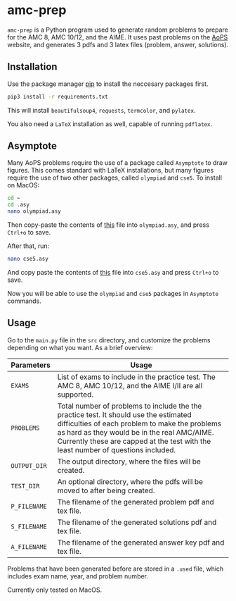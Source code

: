 # amc-prep

`amc-prep` is a Python program used to generate random problems to prepare for the AMC 8, AMC 10/12, and the AIME. It uses past problems on the [AoPS](https://artofproblemsolving.com/) website, and generates 3 pdfs and 3 latex files (problem, answer, solutions).


## Installation

Use the package manager [pip](https://pip.pypa.io/en/stable/) to install the neccesary packages first.

```bash
pip3 install -r requirements.txt
```

This will install `beautifulsoup4`, `requests`, `termcolor`, and `pylatex`.

You also need a `LaTeX` installation as well, capable of running `pdflatex`.


## Asymptote

Many AoPS problems require the use of a package called `Asymptote` to draw figures. This comes standard with LaTeX installations, but many figures require the use of two other packages, called `olympiad` and `cse5`. To install on MacOS:

```bash
cd ~
cd .asy
nano olympiad.asy
```

Then copy-paste the contents of [this](https://math.berkeley.edu/~monks/images/olympiad.asy) file into `olympiad.asy`, and press `Ctrl+o` to save. 

After that, run: 
```bash
nano cse5.asy
```
And copy paste the contents of [this](https://github.com/vEnhance/dotfiles/blob/main/asy/cse5.asy) file into `cse5.asy` and press `Ctrl+o` to save.

Now you will be able to use the `olympiad` and `cse5` packages in `Asymptote` commands.

## Usage

Go to the `main.py` file in the `src` directory, and customize the problems depending on what you want. As a brief overview: 

| Parameters   |   Usage     |
| ------------ | ----------- |
| `EXAMS`      | List of exams to include in the practice test. The AMC 8, AMC 10/12, and the AIME I/II are all supported.
| `PROBLEMS`   | Total number of problems to include the the practice test. It should use the estimated difficulties of each problem to make the problems as hard as they would be in the real AMC/AIME. Currently these are capped at the test with the least number of questions included.
| `OUTPUT_DIR` | The output directory, where the files will be created. 
| `TEST_DIR`   | An optional directory, where the pdfs will be moved to after being created.
| `P_FILENAME` | The filename of the generated problem pdf and tex file.
| `S_FILENAME` | The filename of the generated solutions pdf and tex file.
| `A_FILENAME` | The filename of the generated answer key pdf and tex file.

Problems that have been generated before are stored in a `.used` file, which includes exam name, year, and problem number.

Currently only tested on MacOS.